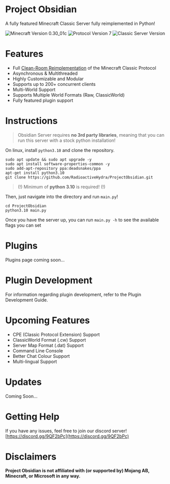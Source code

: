 # Project Obsidian

A fully featured Minecraft Classic Server fully reimplemented in Python!

![Minecraft Version 0.30_01c](https://img.shields.io/badge/Minecraft%20Version-0.30__01c-green)
![Protocol Version 7](https://img.shields.io/badge/Protocol%20Version-7-blue)
![Classic Server Version](https://img.shields.io/badge/Classic%20Server%20Version-1.10.1-purple)

# Features
- Full [Clean-Room Reimplementation](https://en.wikipedia.org/wiki/Clean_room_design) of the Minecraft Classic Protocol
- Asynchronous & Multithreaded
- Highly Customizable and Modular
- Supports up to 200+ concurrent clients
- Multi-World Support
- Supports Multiple World Formats (Raw, ClassicWorld)
- Fully featured plugin support

# Instructions
> Obsidian Server requires **no 3rd party libraries**, meaning that you can run this server with a stock python installation!

On linux, install `python3.10` and clone the repository.
```
sudo apt update && sudo apt upgrade -y
sudo apt install software-properties-common -y
sudo add-apt-repository ppa:deadsnakes/ppa
apt-get install python3.10
git clone https://github.com/RadioactiveHydra/ProjectObsidian.git
```

> (!) Minimum of **python 3.10** is required! (!)

Then, just navigate into the directory and run `main.py`!
```
cd ProjectObsidian
python3.10 main.py
```

Once you have the server up, you can run `main.py -h` to see the available flags you can set

# Plugins
Plugins page coming soon...

# Plugin Development
For information regarding plugin development, refer to the Plugin Development Guide.

# Upcoming Features
- CPE (Classic Protocol Extension) Support
- ClassicWorld Format (.cw) Support
- Server Map Format (.dat) Support
- Command Line Console
- Better Chat Colour Support
- Multi-lingual Support

# Updates
Coming Soon...

# Getting Help
If you have any issues, feel free to join our discord server!
[https://discord.gg/9QF2bPc](https://discord.gg/9QF2bPc)

# Disclaimers
**Project Obsidian is not affiliated with (or supported by) Mojang AB, Minecraft, or Microsoft in any way.**

